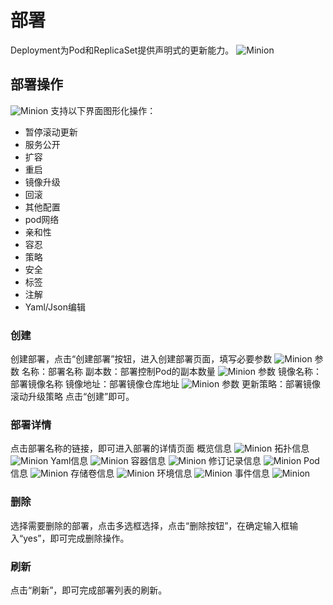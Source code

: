 # 部署

Deployment为Pod和ReplicaSet提供声明式的更新能力。
![Minion](../../../assets/images/workload/deploy-list.jpg)
## 部署操作

![Minion](../../../assets/images/workload/deploy-operation.jpg)
支持以下界面图形化操作：
* 暂停滚动更新
* 服务公开
* 扩容
* 重启
* 镜像升级
* 回滚
* 其他配置
* pod网络
* 亲和性
* 容忍
* 策略
* 安全
* 标签
* 注解
* Yaml/Json编辑

### 创建
创建部署，点击“创建部署”按钮，进入创建部署页面，填写必要参数
![Minion](../../../assets/images/workload/deploy-create1.jpg)
参数
名称：部署名称
副本数：部署控制Pod的副本数量
![Minion](../../../assets/images/workload/deploy-create2.jpg)
参数
镜像名称：部署镜像名称
镜像地址：部署镜像仓库地址
![Minion](../../../assets/images/workload/deploy-create3.jpg)
参数
更新策略：部署镜像滚动升级策略
点击“创建”即可。
### 部署详情
点击部署名称的链接，即可进入部署的详情页面
概览信息
![Minion](../../../assets/images/workload/deploy-info1.jpg)
拓扑信息
![Minion](../../../assets/images/workload/deploy-info2.jpg)
Yaml信息
![Minion](../../../assets/images/workload/deploy-info3.jpg)
容器信息
![Minion](../../../assets/images/workload/deploy-info4.jpg)
修订记录信息
![Minion](../../../assets/images/workload/deploy-info5.jpg)
Pod信息
![Minion](../../../assets/images/workload/deploy-info6.jpg)
存储卷信息
![Minion](../../../assets/images/workload/deploy-info7.jpg)
环境信息
![Minion](../../../assets/images/workload/deploy-info8.jpg)
事件信息
![Minion](../../../assets/images/workload/deploy-info9.jpg)

### 删除
选择需要删除的部署，点击多选框选择，点击“删除按钮”，在确定输入框输入“yes”，即可完成删除操作。
### 刷新
点击“刷新”，即可完成部署列表的刷新。

